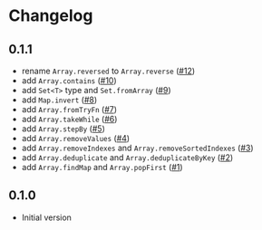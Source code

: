 # Changelog

## 0.1.1

- rename `Array.reversed` to `Array.reverse` ([#12](https://github.com/seaofvoices/luau-disk/pull/12))
- add `Array.contains` ([#10](https://github.com/seaofvoices/luau-disk/pull/10))
- add `Set<T>` type and `Set.fromArray` ([#9](https://github.com/seaofvoices/luau-disk/pull/9))
- add `Map.invert` ([#8](https://github.com/seaofvoices/luau-disk/pull/8))
- add `Array.fromTryFn` ([#7](https://github.com/seaofvoices/luau-disk/pull/7))
- add `Array.takeWhile` ([#6](https://github.com/seaofvoices/luau-disk/pull/6))
- add `Array.stepBy` ([#5](https://github.com/seaofvoices/luau-disk/pull/5))
- add `Array.removeValues` ([#4](https://github.com/seaofvoices/luau-disk/pull/4))
- add `Array.removeIndexes` and `Array.removeSortedIndexes` ([#3](https://github.com/seaofvoices/luau-disk/pull/3))
- add `Array.deduplicate` and `Array.deduplicateByKey` ([#2](https://github.com/seaofvoices/luau-disk/pull/2))
- add `Array.findMap` and `Array.popFirst` ([#1](https://github.com/seaofvoices/luau-disk/pull/1))

## 0.1.0

- Initial version
